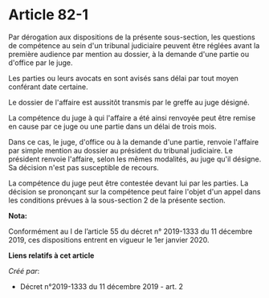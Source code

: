 # Article 82-1

Par dérogation aux dispositions de la présente sous-section, les questions de compétence au sein d'un tribunal judiciaire
peuvent être réglées avant la première audience par mention au dossier, à la demande d'une partie ou d'office par le juge.

Les parties ou leurs avocats en sont avisés sans délai par tout moyen conférant date certaine.

Le dossier de l'affaire est aussitôt transmis par le greffe au juge désigné.

La compétence du juge à qui l'affaire a été ainsi renvoyée peut être remise en cause par ce juge ou une partie dans un délai
de trois mois.

Dans ce cas, le juge, d'office ou à la demande d'une partie, renvoie l'affaire par simple mention au dossier au président du
tribunal judiciaire. Le président renvoie l'affaire, selon les mêmes modalités, au juge qu'il désigne. Sa décision n'est pas
susceptible de recours.

La compétence du juge peut être contestée devant lui par les parties. La décision se prononçant sur la compétence peut faire
l'objet d'un appel dans les conditions prévues à la sous-section 2 de la présente section.

**Nota:**

Conformément au I de l’article 55 du décret n° 2019-1333 du 11 décembre 2019, ces dispositions entrent en vigueur le 1er
janvier 2020.

**Liens relatifs à cet article**

_Créé par_:

  - Décret n°2019-1333 du 11 décembre 2019 - art. 2
